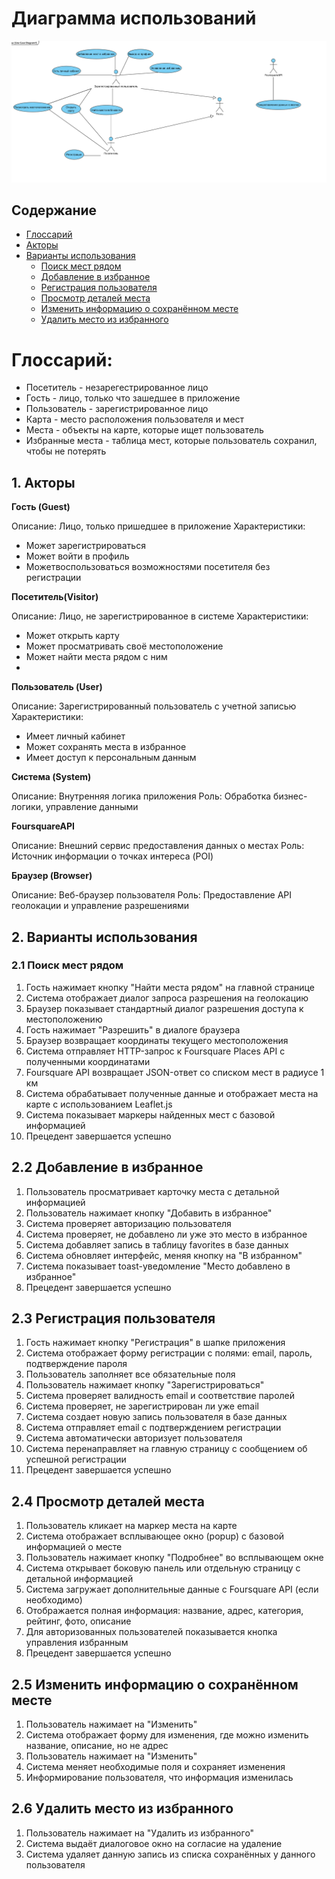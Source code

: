 # Диаграмма использований

![Использования](../images/UseCase.png)

## Содержание

- [Глоссарий](#глоссарий)
- [Акторы](#акторы)
- [Варианты использования](#2-варианты-использования)
    - [Поиск мест рядом](#21-поиск-мест-рядом)
    - [Добавление в избранное](#22-добавление-в-избранное)
    - [Регистрация пользователя](#23-регистрация-пользователя)
    - [Просмотр деталей места](#24-просмотр-деталей-места)
    - [Изменить информацию о сохранённом месте](#25-изменить-информацию-о-сохранённом-месте)
    - [Удалить место из избранного](#26-удалить-место-из-избранного)


# Глоссарий:

* Посетитель - незарегестрированное лицо
* Гость - лицо, только что зашедшее в приложение
* Пользователь - зарегистрированное лицо
* Карта - место расположения пользователя и мест
* Места - объекты на карте, которые ищет пользователь
* Избранные места - таблица мест, которые пользователь сохранил, чтобы не потерять

## 1. Акторы
**Гость (Guest)**

Описание: Лицо, только пришедшее в приложение
Характеристики:
*  Может зарегистрироваться
* Может войти в профиль
* Можетвоспользоваться возможностями посетителя без регистрации

**Посетитель(Visitor)**

Описание: Лицо, не зарегистрированное в системе
Характеристики:

* Может открыть карту
* Может просматривать своё местоположение
* Может найти места рядом с ним
* 
**Пользователь (User)**

Описание: Зарегистрированный пользователь с учетной записью
Характеристики:
* Имеет личный кабинет
* Может сохранять места в избранное
* Имеет доступ к персональным данным

**Система (System)**

Описание: Внутренняя логика приложения
Роль: Обработка бизнес-логики, управление данными

**FoursquareAPI**

Описание: Внешний сервис предоставления данных о местах
Роль: Источник информации о точках интереса (POI)

**Браузер (Browser)**

Описание: Веб-браузер пользователя
Роль: Предоставление API геолокации и управление разрешениями

## 2. Варианты использования

### 2.1 Поиск мест рядом

1) Гость нажимает кнопку "Найти места рядом" на главной странице
2) Система отображает диалог запроса разрешения на геолокацию
3) Браузер показывает стандартный диалог разрешения доступа к местоположению
4) Гость нажимает "Разрешить" в диалоге браузера
5) Браузер возвращает координаты текущего местоположения
6) Система отправляет HTTP-запрос к Foursquare Places API с полученными координатами
7) Foursquare API возвращает JSON-ответ со списком мест в радиусе 1 км
8) Система обрабатывает полученные данные и отображает места на карте с использованием Leaflet.js
9) Система показывает маркеры найденных мест с базовой информацией
10) Прецедент завершается успешно

## 2.2 Добавление в избранное

1) Пользователь просматривает карточку места с детальной информацией
2) Пользователь нажимает кнопку "Добавить в избранное"
3) Система проверяет авторизацию пользователя
4) Система проверяет, не добавлено ли уже это место в избранное
5) Система добавляет запись в таблицу favorites в базе данных
6) Система обновляет интерфейс, меняя кнопку на "В избранном"
7) Система показывает toast-уведомление "Место добавлено в избранное"
8) Прецедент завершается успешно

## 2.3 Регистрация пользователя

1) Гость нажимает кнопку "Регистрация" в шапке приложения
2) Система отображает форму регистрации с полями: email, пароль, подтверждение пароля
3) Пользователь заполняет все обязательные поля
4) Пользователь нажимает кнопку "Зарегистрироваться"
5) Система проверяет валидность email и соответствие паролей
6) Система проверяет, не зарегистрирован ли уже email
7) Система создает новую запись пользователя в базе данных
8) Система отправляет email с подтверждением регистрации
9) Система автоматически авторизует пользователя
10) Система перенаправляет на главную страницу с сообщением об успешной регистрации
11) Прецедент завершается успешно

## 2.4 Просмотр деталей места

1) Пользователь кликает на маркер места на карте
2) Система отображает всплывающее окно (popup) с базовой информацией о месте
3) Пользователь нажимает кнопку "Подробнее" во всплывающем окне
4) Система открывает боковую панель или отдельную страницу с детальной информацией
5) Система загружает дополнительные данные с Foursquare API (если необходимо)
6) Отображается полная информация: название, адрес, категория, рейтинг, фото, описание
7) Для авторизованных пользователей показывается кнопка управления избранным
8) Прецедент завершается успешно

## 2.5 Изменить информацию о сохранённом месте

1) Пользователь нажимает на "Изменить"
2) Система отображает форму для изменения, где можно изменить название, описание, но не адрес
3) Пользователь нажимает на "Изменить"
4) Система меняет необходимые поля и сохраняет изменения
5) Информирование пользователя, что информация изменилась

## 2.6 Удалить место из избранного

1) Пользователь нажимает на "Удалить из избранного"
2) Система выдаёт диалоговое окно на согласие на удаление
3) Система удаляет данную запись из списка сохранённых у данного пользователя
